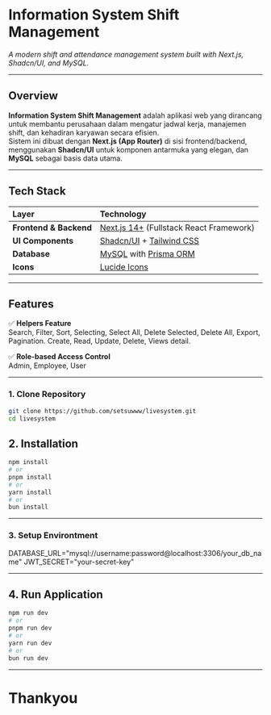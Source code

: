 # Information System Shift Management  
_A modern shift and attendance management system built with Next.js, Shadcn/UI, and MySQL._

---

## Overview

**Information System Shift Management** adalah aplikasi web yang dirancang untuk membantu perusahaan dalam mengatur jadwal kerja, manajemen shift, dan kehadiran karyawan secara efisien.  
Sistem ini dibuat dengan **Next.js (App Router)** di sisi frontend/backend, menggunakan **Shadcn/UI** untuk komponen antarmuka yang elegan, dan **MySQL** sebagai basis data utama.

---

## Tech Stack

| Layer | Technology |
|:------|:------------|
| **Frontend & Backend** | [Next.js 14+](https://nextjs.org/) (Fullstack React Framework) |
| **UI Components** | [Shadcn/UI](https://ui.shadcn.com/) + [Tailwind CSS](https://tailwindcss.com/) |
| **Database** | [MySQL](https://www.mysql.com/) with [Prisma ORM](https://www.prisma.io/) |
| **Icons** | [Lucide Icons](https://lucide.dev/) |

---

## Features

✅ **Helpers Feature**  
Search, Filter, Sort, Selecting, Select All, Delete Selected, Delete All, Export, Pagination.
Create, Read, Update, Delete, Views detail.

✅ **Role-based Access Control**  
Admin, Employee, User

---

### 1. Clone Repository

```bash
git clone https://github.com/setsuwww/livesystem.git
cd livesystem
```

## 2. Installation

```bash
npm install
# or
pnpm install
# or
yarn install
# or 
bun install
```

---

### 3. Setup Environtment

DATABASE_URL="mysql://username:password@localhost:3306/your_db_name"
JWT_SECRET="your-secret-key"

---

## 4. Run Application

```bash
npm run dev
# or
pnpm run dev
# or
yarn run dev
# or 
bun run dev
```

---

# Thankyou
